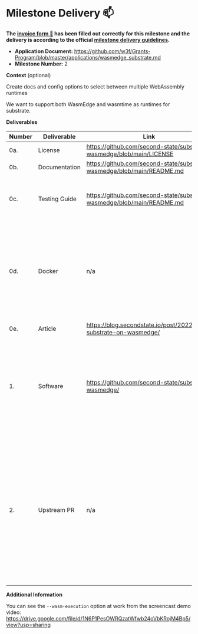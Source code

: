 # Milestone Delivery :mailbox:

**The [invoice form :pencil:](https://docs.google.com/forms/d/e/1FAIpQLSfmNYaoCgrxyhzgoKQ0ynQvnNRoTmgApz9NrMp-hd8mhIiO0A/viewform) has been filled out correctly for this milestone and the delivery is according to the official [milestone delivery guidelines](https://github.com/w3f/Grants-Program/blob/master/docs/milestone-deliverables-guidelines.md).**

- **Application Document:** https://github.com/w3f/Grants-Program/blob/master/applications/wasmedge_substrate.md
- **Milestone Number:** 2

**Context** (optional)

Create docs and config options to select between multiple WebAssembly runtimes

We want to support both WasmEdge and wasmtime as runtimes for substrate.

**Deliverables**

| Number | Deliverable   | Link                                                                   | Notes                                                                                                                                                                                                                                       |
| ------ | ------------- | ---------------------------------------------------------------------- | ------------------------------------------------------------------------------------------------------------------------------------------------------------------------------------------------------------------------------------------- |
| 0a.    | License       | https://github.com/second-state/substrate-wasmedge/blob/main/LICENSE   | ...                                                                                                                                                                                                                                         |
| 0b.    | Documentation | https://github.com/second-state/substrate-wasmedge/blob/main/README.md | ...                                                                                                                                                                                                                                         |
| 0c.    | Testing Guide | https://github.com/second-state/substrate-wasmedge/blob/main/README.md | The documentation contains step-by-step guides for testing                                                                                                                                                                                  |
| 0d.    | Docker        | n/a                                                                    | We are using standard cross-platform Substrate build instructions. It should work on all flavors of Linux and Windows. No Docker is needed.                                                                                                 |
| 0e.    | Article       | https://blog.secondstate.io/post/20220811-substrate-on-wasmedge/       | ...                                                                                                                                                                                                                                         |
| 1.     | Software      | https://github.com/second-state/substrate-wasmedge/                    | The `--wasm-execution` CLI option in `cargo run` allows us to choose between the two WebAssembly runtime (WasmEdge or wasmtime) for the substrate node.                                                                                     |
| 2.     | Upstream PR   | n/a                                                                    | We would like to get guidance from Substrate developers in terms of whether / how they would like us to contribute back to the upstream Substrate project. We would like to postpone the upstream PR to milestone #3 after this discussion. |

**Additional Information**

You can see the `--wasm-execution` option at work from the screencast demo video: https://drive.google.com/file/d/1N6P1PesOWRQzatWfwb24oVbKRojM4Bp5/view?usp=sharing
